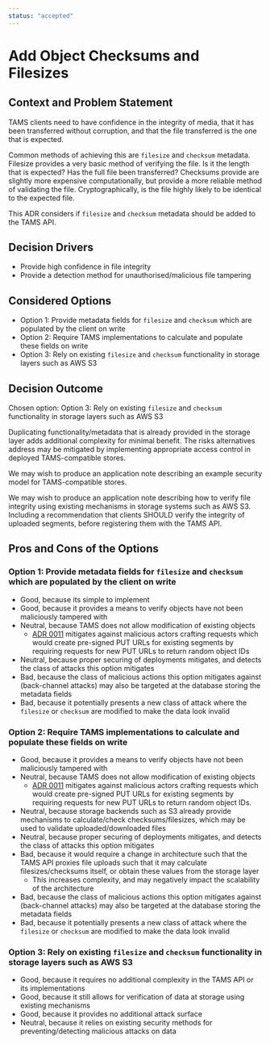 ```yaml
---
status: "accepted"
---
```

# Add Object Checksums and Filesizes

## Context and Problem Statement

TAMS clients need to have confidence in the integrity of media, that it has been transferred without corruption, and that the file transferred is the one that is expected.

Common methods of achieving this are `filesize` and `checksum` metadata.
Filesize provides a very basic method of verifying the file.
Is it the length that is expected?
Has the full file been transferred?
Checksums provide are slightly more expensive computationally, but provide a more reliable method of validating the file.
Cryptographically, is the file highly likely to be identical to the expected file.

This ADR considers if `filesize` and `checksum` metadata should be added to the TAMS API.

## Decision Drivers

* Provide high confidence in file integrity
* Provide a detection method for unauthorised/malicious file tampering

## Considered Options

* Option 1: Provide metadata fields for `filesize` and `checksum` which are populated by the client on write
* Option 2: Require TAMS implementations to calculate and populate these fields on write
* Option 3: Rely on existing `filesize` and `checksum` functionality in storage layers such as AWS S3

## Decision Outcome

Chosen option: Option 3: Rely on existing `filesize` and `checksum` functionality in storage layers such as AWS S3

Duplicating functionality/metadata that is already provided in the storage layer adds additional complexity for minimal benefit.
The risks alternatives address may be mitigated by implementing appropriate access control in deployed TAMS-compatible stores.

We may wish to produce an application note describing an example security model for TAMS-compatible stores.

We may wish to produce an application note describing how to verify file integrity using existing mechanisms in storage systems such as AWS S3.
Including a recommendation that clients SHOULD verify the integrity of uploaded segments, before registering them with the TAMS API.

## Pros and Cons of the Options

### Option 1: Provide metadata fields for `filesize` and `checksum` which are populated by the client on write

* Good, because its simple to implement
* Good, because it provides a means to verify objects have not been maliciously tampered with
* Neutral, because TAMS does not allow modification of existing objects
  * [ADR 0011](./0011-random-storage-object-ids.md) mitigates against malicious actors crafting requests which would create pre-signed PUT URLs for existing segments by requiring requests for new PUT URLs to return random object IDs
* Neutral, because proper securing of deployments mitigates, and detects the class of attacks this option mitigates
* Bad, because the class of malicious actions this option mitigates against (back-channel attacks) may also be targeted at the database storing the metadata fields
* Bad, because it potentially presents a new class of attack where the `filesize` or `checksum` are modified to make the data look invalid

### Option 2: Require TAMS implementations to calculate and populate these fields on write

* Good, because it provides a means to verify objects have not been maliciously tampered with
* Neutral, because TAMS does not allow modification of existing objects
  * [ADR 0011](./0011-random-storage-object-ids.md) mitigates against malicious actors crafting requests which would create pre-signed PUT URLs for existing segments by requiring requests for new PUT URLs to return random object IDs.
* Neutral, because storage backends such as S3 already provide mechanisms to calculate/check checksums/filesizes, which may be used to validate uploaded/downloaded files
* Neutral, because proper securing of deployments mitigates, and detects the class of attacks this option mitigates
* Bad, because it would require a change in architecture such that the TAMS API proxies file uploads such that it may calculate filesizes/checksums itself, or obtain these values from the storage layer
  * This increases complexity, and may negatively impact the scalability of the architecture
* Bad, because the class of malicious actions this option mitigates against (back-channel attacks) may also be targeted at the database storing the metadata fields
* Bad, because it potentially presents a new class of attack where the `filesize` or `checksum` are modified to make the data look invalid

### Option 3: Rely on existing `filesize` and `checksum` functionality in storage layers such as AWS S3

* Good, because it requires no additional complexity in the TAMS API or its implementations
* Good, because it still allows for verification of data at storage using existing mechanisms
* Good, because it provides no additional attack surface
* Neutral, because it relies on existing security methods for preventing/detecting malicious attacks on data
